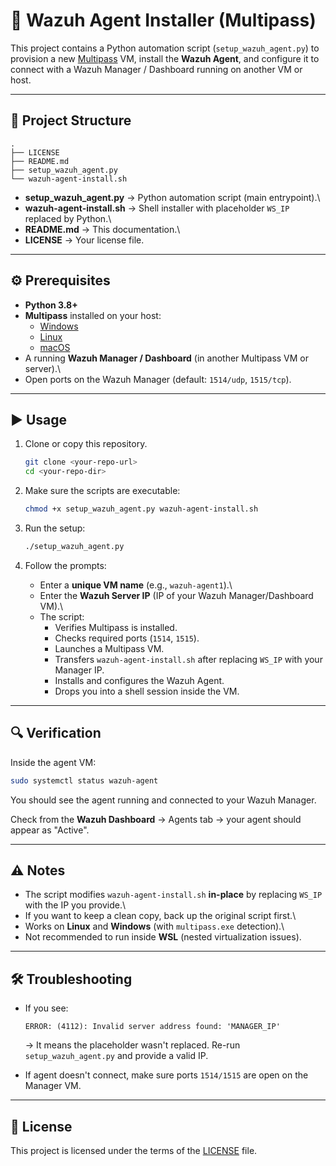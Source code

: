 # 🚀 Wazuh Agent Installer (Multipass)

This project contains a Python automation script
(`setup_wazuh_agent.py`) to provision a new
[Multipass](https://multipass.run) VM, install the **Wazuh Agent**, and
configure it to connect with a Wazuh Manager / Dashboard running on
another VM or host.

------------------------------------------------------------------------

## 📂 Project Structure

    .
    ├── LICENSE
    ├── README.md
    ├── setup_wazuh_agent.py
    └── wazuh-agent-install.sh

-   **setup_wazuh_agent.py** → Python automation script (main
    entrypoint).\
-   **wazuh-agent-install.sh** → Shell installer with placeholder
    `WS_IP` replaced by Python.\
-   **README.md** → This documentation.\
-   **LICENSE** → Your license file.

------------------------------------------------------------------------

## ⚙️ Prerequisites

-   **Python 3.8+**
-   **Multipass** installed on your host:
    -   [Windows](https://multipass.run/download/windows)
    -   [Linux](https://multipass.run/download/linux)
    -   [macOS](https://multipass.run/download/macos)
-   A running **Wazuh Manager / Dashboard** (in another Multipass VM or
    server).\
-   Open ports on the Wazuh Manager (default: `1514/udp`, `1515/tcp`).

------------------------------------------------------------------------

## ▶️ Usage

1.  Clone or copy this repository.

    ``` bash
    git clone <your-repo-url>
    cd <your-repo-dir>
    ```

2.  Make sure the scripts are executable:

    ``` bash
    chmod +x setup_wazuh_agent.py wazuh-agent-install.sh
    ```

3.  Run the setup:

    ``` bash
    ./setup_wazuh_agent.py
    ```

4.  Follow the prompts:

    -   Enter a **unique VM name** (e.g., `wazuh-agent1`).\
    -   Enter the **Wazuh Server IP** (IP of your Wazuh
        Manager/Dashboard VM).\
    -   The script:
        -   Verifies Multipass is installed.
        -   Checks required ports (`1514`, `1515`).
        -   Launches a Multipass VM.
        -   Transfers `wazuh-agent-install.sh` after replacing `WS_IP`
            with your Manager IP.
        -   Installs and configures the Wazuh Agent.
        -   Drops you into a shell session inside the VM.

------------------------------------------------------------------------

## 🔍 Verification

Inside the agent VM:

``` bash
sudo systemctl status wazuh-agent
```

You should see the agent running and connected to your Wazuh Manager.

Check from the **Wazuh Dashboard** → Agents tab → your agent should
appear as "Active".

------------------------------------------------------------------------

## ⚠️ Notes

-   The script modifies `wazuh-agent-install.sh` **in-place** by
    replacing `WS_IP` with the IP you provide.\
-   If you want to keep a clean copy, back up the original script
    first.\
-   Works on **Linux** and **Windows** (with `multipass.exe`
    detection).\
-   Not recommended to run inside **WSL** (nested virtualization
    issues).

------------------------------------------------------------------------

## 🛠️ Troubleshooting

-   If you see:

        ERROR: (4112): Invalid server address found: 'MANAGER_IP'

    → It means the placeholder wasn't replaced. Re-run
    `setup_wazuh_agent.py` and provide a valid IP.

-   If agent doesn't connect, make sure ports `1514/1515` are open on
    the Manager VM.

------------------------------------------------------------------------

## 📜 License

This project is licensed under the terms of the [LICENSE](LICENSE) file.
